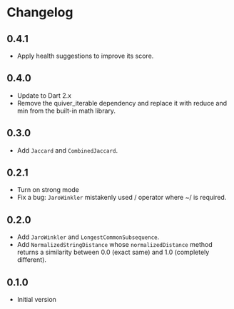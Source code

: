 # Changelog

## 0.4.1

- Apply health suggestions to improve its score.

## 0.4.0

- Update to Dart 2.x
- Remove the quiver_iterable dependency and replace it with reduce and min from the built-in math library.

## 0.3.0

- Add `Jaccard` and `CombinedJaccard`.

## 0.2.1

- Turn on strong mode
- Fix a bug: `JaroWinkler` mistakenly used / operator where ~/ is required.

## 0.2.0

- Add `JaroWinkler` and `LongestCommonSubsequence`.
- Add `NormalizedStringDistance` whose `normalizedDistance` method returns a
  similarity between 0.0 (exact same) and 1.0 (completely different).

## 0.1.0

- Initial version
